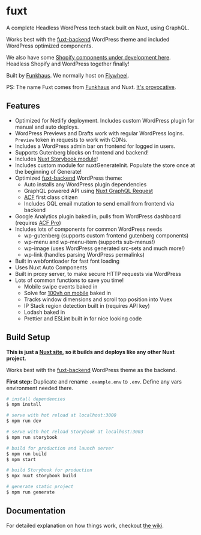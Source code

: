 # fuxt

A complete Headless WordPress tech stack built on Nuxt, using GraphQL.

Works best with the [fuxt-backend](https://github.com/funkhaus/fuxt-backend) WordPress theme and included WordPress optimized components.

We also have some [Shopify components under development here](https://github.com/funkhaus/shophaus). Headless Shopify and WordPress together finally!

Built by [Funkhaus](http://funkhaus.us/). We normally host on [Flywheel](https://share.getf.ly/n02x5z).

PS: The name Fuxt comes from [Funkhaus](https://funkhaus.us) and Nuxt. [It's provocative](https://www.youtube.com/watch?v=_eRRab36XLI).

## Features

-   Optimized for Netlify deployment. Includes custom WordPress plugin for manual and auto deploys.
-   WordPress Previews and Drafts work with regular WordPress logins. `Preview` token in requests to work with CDNs.
-   Includes a WordPress admin bar on frontend for logged in users.
-   Supports Gutenberg blocks on frontend and backend!
-   Includes [Nuxt Storybook module](https://storybook.nuxtjs.org/)!
-   Includes custom module for nuxtGenerateInit. Populate the store once at the beginning of Generate!
-   Optimized [fuxt-backend](https://github.com/funkhaus/fuxt-backend) WordPress theme:
    -   Auto installs any WordPress plugin dependencies
    -   GraphQL powered API using [Nuxt GraphQL Request](https://www.npmjs.com/package/nuxt-graphql-request)
    -   [ACF](https://www.advancedcustomfields.com/) first class citizen
    -   Includes GQL email mutation to send email from frontend via backend
-   Google Analytics plugin baked in, pulls from WordPress dashboard (requires [ACF Pro](https://www.advancedcustomfields.com/pro/))
-   Includes lots of components for common WordPress needs
    -   wp-gutenberg (supports custom frontend gutenberg components)
    -   wp-menu and wp-menu-item (supports sub-menus!)
    -   wp-image (uses WordPress generated src-sets and much more!)
    -   wp-link (handles parsing WordPress permalinks)
-   Built in webfontloader for fast font loading
-   Uses Nuxt Auto Components
-   Built in proxy server, to make secure HTTP requests via WordPress
-   Lots of common functions to save you time!
    -   Mobile swipe events baked in
    -   Solve for [100vh on mobile](https://stackoverflow.com/questions/58886797/how-to-access-the-real-100vh-on-ios-in-css) baked in
    -   Tracks window dimensions and scroll top position into Vuex
    -   IP Stack region detection built in (requires API key)
    -   Lodash baked in
    -   Prettier and ESLint built in for nice looking code

## Build Setup

**This is just a [Nuxt site](https://nuxtjs.org), so it builds and deploys like any other Nuxt project.**

Works best with the [fuxt-backend](https://github.com/funkhaus/fuxt-backend) WordPress theme as the backend.

**First step:** Duplicate and rename `.example.env` to `.env`. Define any vars environment needed there.

```bash
# install dependencies
$ npm install

# serve with hot reload at localhost:3000
$ npm run dev

# serve with hot reload Storybook at localhost:3003
$ npm run storybook

# build for production and launch server
$ npm run build
$ npm start

# build Storybook for production
$ npx nuxt storybook build

# generate static project
$ npm run generate

```

## Documentation

For detailed explanation on how things work, checkout [the wiki](https://github.com/funkhaus/fuxt/wiki).
